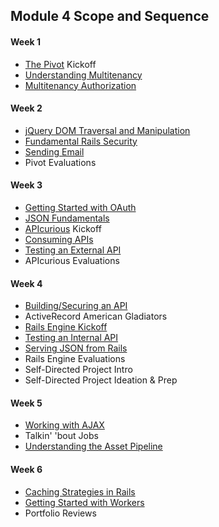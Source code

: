 ## Module 4 Scope and Sequence

#### Week 1

* [The Pivot](the_pivot.md) Kickoff
* [Understanding Multitenancy](understanding_multitenancy.md)
* [Multitenancy Authorization](multitenancy_authorization.md)

#### Week 2

* [jQuery DOM Traversal and Manipulation](jquery_dom_traversal_and_manipulation.md)
* [Fundamental Rails Security](fundamental_rails_security.md)
* [Sending Email](sending_email.md)
* Pivot Evaluations

#### Week 3

* [Getting Started with OAuth](getting_started_with_oauth.md)
* [JSON Fundamentals](json_fundementals.md)
* [APIcurious](apicurious.md) Kickoff
* [Consuming APIs](consuming_apis.markdown)
* [Testing an External API](testing_against_third_party_apis.md)
* APIcurious Evaluations

#### Week 4

* [Building/Securing an API](testing_against_third_party_apis.md)
* ActiveRecord American Gladiators
* [Rails Engine Kickoff](rails_engine.md)
* [Testing an Internal API](testing_an_internal_api.md)
* [Serving JSON from Rails](serving_json_from_rails.md)
* Rails Engine Evaluations
* Self-Directed Project Intro
* Self-Directed Project Ideation & Prep

#### Week 5

* [Working with AJAX](working_with_ajax.md)
* Talkin' 'bout Jobs
* [Understanding the Asset Pipeline](understanding_the_asset_pipeline.md)

#### Week 6

* [Caching Strategies in Rails](caching_in_rails.md)
* [Getting Started with Workers](introduction_to_background_workers.md)
* Portfolio Reviews
